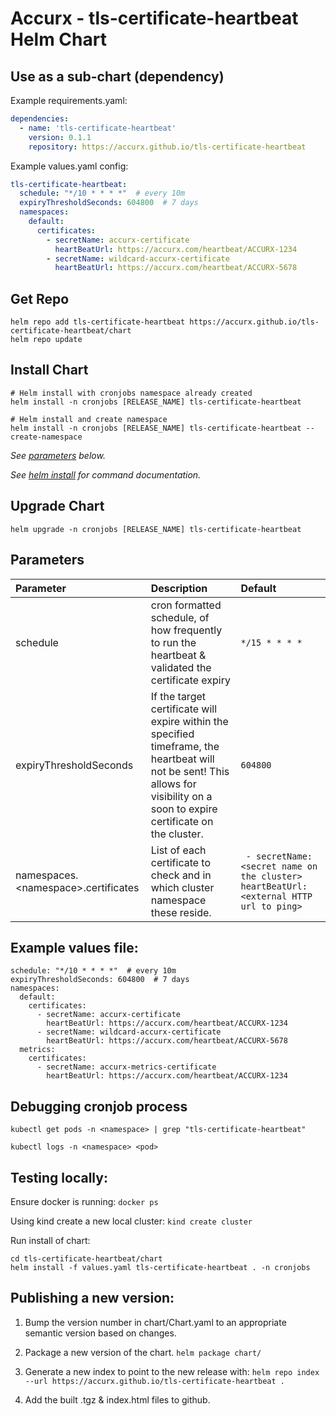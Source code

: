 # Accurx - tls-certificate-heartbeat Helm Chart

## Use as a sub-chart (dependency)

Example requirements.yaml:
```yaml
dependencies:
  - name: 'tls-certificate-heartbeat' 
    version: 0.1.1
    repository: https://accurx.github.io/tls-certificate-heartbeat
```
Example values.yaml config:
```yaml
tls-certificate-heartbeat:
  schedule: "*/10 * * * *"  # every 10m
  expiryThresholdSeconds: 604800  # 7 days
  namespaces:
    default:
      certificates:
        - secretName: accurx-certificate
          heartBeatUrl: https://accurx.com/heartbeat/ACCURX-1234
        - secretName: wildcard-accurx-certificate
          heartBeatUrl: https://accurx.com/heartbeat/ACCURX-5678
```

## Get Repo

```console
helm repo add tls-certificate-heartbeat https://accurx.github.io/tls-certificate-heartbeat/chart
helm repo update
```

## Install Chart

```console
# Helm install with cronjobs namespace already created
helm install -n cronjobs [RELEASE_NAME] tls-certificate-heartbeat

# Helm install and create namespace
helm install -n cronjobs [RELEASE_NAME] tls-certificate-heartbeat --create-namespace
```

_See [parameters](#parameters) below._

_See [helm install](https://helm.sh/docs/helm/helm_install/) for command documentation._

## Upgrade Chart

```console
helm upgrade -n cronjobs [RELEASE_NAME] tls-certificate-heartbeat
```

## Parameters

| Parameter                          | Description                                                                                                                       | Default                                                 |
| :--------------------------------- | :-------------------------------------------------------------------------------------------------------------------------------- | :------------------------------------------------------ |
| schedule | cron formatted schedule, of how frequently to run the heartbeat & validated the certificate expiry | `*/15 * * * *` |
| expiryThresholdSeconds | If the target certificate will expire within the specified timeframe, the heartbeat will not be sent! This allows for visibility on a soon to expire certificate on the cluster. | `604800` |
| namespaces.\<namespace\>.certificates | List of each certificate to check and in which cluster namespace these reside. | ``` - secretName: <secret name on the cluster>        heartBeatUrl: <external HTTP url to ping>``` |

## Example values file:
```
schedule: "*/10 * * * *"  # every 10m
expiryThresholdSeconds: 604800  # 7 days
namespaces:
  default:
    certificates:
      - secretName: accurx-certificate
        heartBeatUrl: https://accurx.com/heartbeat/ACCURX-1234
      - secretName: wildcard-accurx-certificate
        heartBeatUrl: https://accurx.com/heartbeat/ACCURX-5678
  metrics:
    certificates:
      - secretName: accurx-metrics-certificate
        heartBeatUrl: https://accurx.com/heartbeat/ACCURX-1234
```

## Debugging cronjob process
`kubectl get pods -n <namespace> | grep "tls-certificate-heartbeat"`

`kubectl logs -n <namespace> <pod>`


## Testing locally:

Ensure docker is running:
`docker ps`

Using kind create a new local cluster:
`kind create cluster`

Run install of chart:
```
cd tls-certificate-heartbeat/chart
helm install -f values.yaml tls-certificate-heartbeat . -n cronjobs
```

## Publishing a new version:

1. Bump the version number in chart/Chart.yaml to an appropriate semantic version based on changes.

2. Package a new version of the chart.
  `helm package chart/`

3. Generate a new index to point to the new release with:
  `helm repo index --url https://accurx.github.io/tls-certificate-heartbeat .`

4. Add the built .tgz & index.html files to github.

